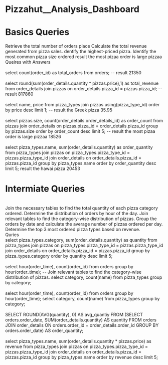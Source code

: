# Pizzahut__Analysis_Dashboard
# Basics Queries
Retrieve the total number of orders place
Calculate the total revenue generated from pizza sales.
dentify the highest-priced pizza.
Identify the most common pizza size ordered
result the most pizaa order is large pizzaa <br>
     Queires with Answers </br>
     <br>
 select count(order_id) as total_orders from orders;
-- result 21350 </br>
<br>
select round(sum(order_details.quantity * pizzas.price),1) as total_revenue
from order_details join pizzas
on order_details.pizza_id = pizzas.pizza_id;
-- result 817860 </br>
<br>
 select name, price from pizza_types join pizzas using(pizza_type_id) order by price desc limit 1;
-- result the Greek pizza 35.95 </br>
<br>
select pizzas.size, count(order_details.order_details_id) as order_count
from pizzas join order_details
on pizzas.pizza_id = order_details.pizza_id
group by pizzas.size order by order_count desc limit 5;
-- result the most pizaa order is large pizzaa 18526 </br>
<br>
select pizza_types.name, sum(order_details.quantity) as order_quantity
from pizza_types join pizzas
on pizza_types.pizza_type_id = pizzas.pizza_type_id
join order_details
on order_details.pizza_id = pizzas.pizza_id
group by pizza_types.name order by order_quantity desc limit 5;
result the hawai pizza 20453 </br>
# Intermiate Queries 
<br>Join the necessary tables to find the total quantity of each pizza category ordered.
Determine the distribution of orders by hour of the day.
Join relevant tables to find the category-wise distribution of pizzas.
Group the orders by date and calculate the average number of pizzas ordered per day.
Determine the top 3 most ordered pizza types based on revenue.</br>
     Quries <br>
select pizza_types.category, sum(order_details.quantity) as quantity
from pizza_types join pizzas
on pizza_types.pizza_type_id = pizzas.pizza_type_id
join order_details
on order_details.pizza_id = pizzas.pizza_id
group by pizza_types.category 
order by quantity desc limit 5;</br>
<br>select hour(order_time), count(order_id) from orders
group by hour(order_time);
-- Join relevant tables to find the category-wise distribution of pizzas.
select category, count(name) from pizza_types
group by category;</br>
<br>select hour(order_time), count(order_id) from orders
group by hour(order_time);
select category, count(name) from pizza_types
group by category;</br>
<br>
SELECT 
    ROUND(AVG(quantity), 0) AS avg_quantiy FROM
    (SELECT 
        orders.order_date, SUM(order_details.quantity) AS quantity FROM
        orders JOIN order_details ON orders.order_id = order_details.order_id
    GROUP BY orders.order_date) AS order_quantity;</br>
    <br>
select pizza_types.name,
sum(order_details.quantity * pizzas.price) as revenue
from pizza_types
join pizzas
on pizza_types.pizza_type_id = pizzas.pizza_type_id
join order_details
on order_details.pizza_id = pizzas.pizza_id
group by pizza_types.name
order by revenue desc limit 5;</br>
